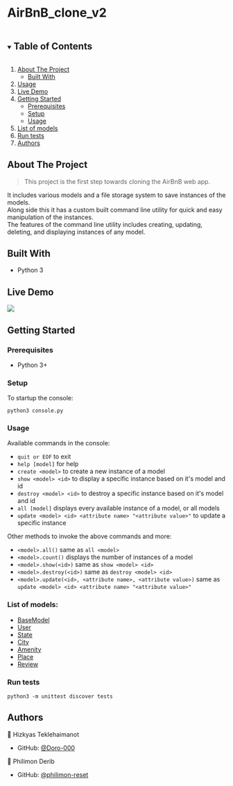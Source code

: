 # AirBnB_clone_v2

<!-- TABLE OF CONTENTS -->
<details open="open">
  <summary><h2 style="display: inline-block">Table of Contents</h2></summary>
  <ol>
    <li>
      <a href="#about-the-project">About The Project</a>
      <ul>
        <li><a href="#Built With">Built With</a></li>
      </ul>
    </li>
    <li><a href="#usage">Usage</a></li>
    <li><a href="#Live Demo">Live Demo</a></li>
    <li>
      <a href="#Getting Started">Getting Started</a>
      <ul>
        <li><a href="#Prerequisites">Prerequisites</a></li>
      </ul>
      <ul>
        <li><a href="#Setup">Setup</a></li>
      </ul>
      <ul>
        <li><a href="#Usage">Usage</a></li>
      </ul>
    </li>
    <li><a href="#List of models">List of models</a></li>
    <li><a href="#Run tests">Run tests</a></li>
    <li><a href="#Authors">Authors</a></li>
  </ol>
</details>

<!-- ABOUT THE PROJECT -->
## About The Project
> This project is the first step towards cloning the AirBnB web app.

It includes various models and a file storage system to save instances of the models.<br />Along side this it has a custom built command line utility for quick and easy manipulation of the instances.<br />The features of the command line utility includes creating, updating, deleting, and displaying instances of any model.

## Built With

- Python 3

## Live Demo

![](https://github.com/philimon-reset/AirBnB_clone/blob/main/project.png)

## Getting Started

### Prerequisites
* Python 3+

### Setup
To startup the console:
```
python3 console.py
```

### Usage
Available commands in the console:
* `quit or EOF` to exit
* `help [model]` for help
* `create <model>` to create a new instance of a model
* `show <model> <id>` to display a specific instance based on it's model and id
* `destroy <model> <id>` to destroy a specific instance based on it's model and id
* `all [model]` displays every available instance of a model, or all models
* `update <model> <id> <attribute name> "<attribute value>"` to update a specific instance

Other methods to invoke the above commands and more:
* `<model>.all()` same as `all <model>`
* `<model>.count()` displays the number of instances of a model
* `<model>.show(<id>)` same as `show <model> <id>`
* `<model>.destroy(<id>)` same as `destroy <model> <id>`
* `<model>.update(<id>, <attribute name>, <attribute value>)` same as `update <model> <id> <attribute name> "<attribute value>"`

### List of models:
* [BaseModel](models/base_model.py)
* [User](models/user.py)
* [State](models/state.py)
* [City](models/city.py)
* [Amenity](models/amenity.py)
* [Place](models/place.py)
* [Review](models/review.py)

### Run tests
```
python3 -m unittest discover tests
```

## Authors

👤 Hizkyas Teklehaimanot

- GitHub: [@Doro-000](https://github.com/Doro-000)

👤 Philimon Derib

- GitHub: [@philimon-reset](https://github.com/philimon-reset)

